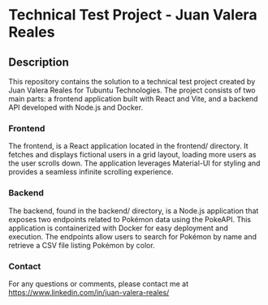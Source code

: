 # Technical Test Project - Juan Valera Reales

## Description

This repository contains the solution to a technical test project created by Juan Valera Reales for Tubuntu
Technologies. The project consists of two main parts: a frontend application built with React and Vite, and a backend
API developed with Node.js and Docker.

### Frontend

The frontend, is a React application located in the frontend/ directory. It fetches and displays fictional users in a
grid layout, loading more users as the user scrolls down. The application leverages Material-UI for styling and provides
a seamless infinite scrolling experience.

### Backend

The backend, found in the backend/ directory, is a Node.js application that exposes two endpoints related to Pokémon
data using the PokeAPI. This application is containerized with Docker for easy deployment and execution. The endpoints
allow users to search for Pokémon by name and retrieve a CSV file listing Pokémon by color.

### Contact

For any questions or comments, please contact me at https://www.linkedin.com/in/juan-valera-reales/
